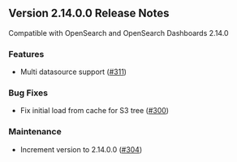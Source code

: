 ## Version 2.14.0.0 Release Notes

Compatible with OpenSearch and OpenSearch Dashboards 2.14.0

### Features

- Multi datasource support ([#311](https://github.com/opensearch-project/dashboards-query-workbench/pull/311))

### Bug Fixes

- Fix initial load from cache for S3 tree ([#300](https://github.com/opensearch-project/dashboards-query-workbench/pull/300))

### Maintenance

- Increment version to 2.14.0.0 ([#304](https://github.com/opensearch-project/dashboards-query-workbench/pull/304))
